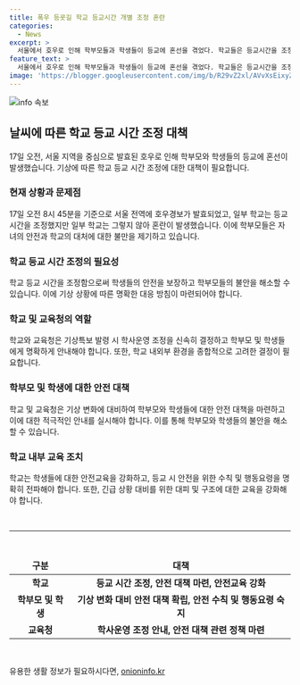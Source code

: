 ```yaml
---
title: 폭우 등굣길 학교 등교시간 개별 조정 혼란
categories:
  - News
excerpt: >
  서울에서 호우로 인해 학부모들과 학생들이 등교에 혼선을 겪었다. 학교들은 등교시간을 조정하거나 휴업하지 않아 학부모들의 불만이 쏟아졌고, 일부 학생들은 폭우에 놀라 등교하러 나왔다. 지난 15일 서울시교육청은 호우에 대비한 학생 안전관리에 관한 안내를 보냈으나, 이에 따르지 않은 학교들이 있었다. 이로 인해 학부모들은 자녀의 안전을 우려하며 불만을 토로했다.
feature_text: >
  서울에서 호우로 인해 학부모들과 학생들이 등교에 혼선을 겪었다. 학교들은 등교시간을 조정하거나 휴업하지 않아 학부모들의 불만이 쏟아졌고, 일부 학생들은 폭우에 놀라 등교하러 나왔다. 지난 15일 서울시교육청은 호우에 대비한 학생 안전관리에 관한 안내를 보냈으나, 이에 따르지 않은 학교들이 있었다. 이로 인해 학부모들은 자녀의 안전을 우려하며 불만을 토로했다.
image: 'https://blogger.googleusercontent.com/img/b/R29vZ2xl/AVvXsEixyZcFfHzMRdzZMjFBmAUKJYCLCGyLL1o632UiGVXcaFdKo_bkvkuCioo0uUKlGfBVcT3P84aROyZIXSBEx3Aw5nCQ3pTgDom1WDC4m8eifvWiAmWEEVb4x6G_l8C0QH225ldMjyaFvpxGEBGNO37VmDTDMHGhJPq73UglMfDca1-0aw/s1600/blogspot.png'
---
```


<p><img src="https://blogger.googleusercontent.com/img/b/R29vZ2xl/AVvXsEixyZcFfHzMRdzZMjFBmAUKJYCLCGyLL1o632UiGVXcaFdKo_bkvkuCioo0uUKlGfBVcT3P84aROyZIXSBEx3Aw5nCQ3pTgDom1WDC4m8eifvWiAmWEEVb4x6G_l8C0QH225ldMjyaFvpxGEBGNO37VmDTDMHGhJPq73UglMfDca1-0aw/s1600/blogspot.png" alt="info 속보" /></p>

<h2 data-ke-size="size26">날씨에 따른 학교 등교 시간 조정 대책</h2>

<p data-ke-size="size16">17일 오전, 서울 지역을 중심으로 발효된 호우로 인해 학부모와 학생들의 등교에 혼선이 발생했습니다. 기상에 따른 학교 등교 시간 조정에 대한 대책이 필요합니다.</p>

<h3><b>현재 상황과 문제점</b></h3>

<p data-ke-size="size16">17일 오전 8시 45분을 기준으로 서울 전역에 호우경보가 발효되었고, 일부 학교는 등교시간을 조정했지만 일부 학교는 그렇지 않아 혼란이 발생했습니다. 이에 학부모들은 자녀의 안전과 학교의 대처에 대한 불만을 제기하고 있습니다.</p>

<h3><b>학교 등교 시간 조정의 필요성</b></h3>

<p data-ke-size="size16">학교 등교 시간을 조정함으로써 학생들의 안전을 보장하고 학부모들의 불안을 해소할 수 있습니다. 이에 기상 상황에 따른 명확한 대응 방침이 마련되어야 합니다.</p>

<h3><b>학교 및 교육청의 역할</b></h3>

<p data-ke-size="size16">학교와 교육청은 기상특보 발령 시 학사운영 조정을 신속히 결정하고 학부모 및 학생들에게 명확하게 안내해야 합니다. 또한, 학교 내외부 환경을 종합적으로 고려한 결정이 필요합니다.</p>

<h3><b>학부모 및 학생에 대한 안전 대책</b></h3>

<p data-ke-size="size16">학교 및 교육청은 기상 변화에 대비하여 학부모와 학생들에 대한 안전 대책을 마련하고 이에 대한 적극적인 안내를 실시해야 합니다. 이를 통해 학부모와 학생들의 불안을 해소할 수 있습니다.</p>

<h3><b>학교 내부 교육 조치</b></h3>

<p data-ke-size="size16">학교는 학생들에 대한 안전교육을 강화하고, 등교 시 안전을 위한 수칙 및 행동요령을 명확히 전파해야 합니다. 또한, 긴급 상황 대비를 위한 대피 및 구조에 대한 교육을 강화해야 합니다.</p>

<p data-ke-size="size16">&nbsp;</p>

<hr>

<p data-ke-size="size16">&nbsp;</p>

<table>
<thead>
<tr>
<td style="text-align: center; height: 17px;"><b>구분</b></td>
<td style="text-align: center; height: 17px;"><b>대책</b></td>
</tr>
</thead>
<tbody>
<tr>
<td style="text-align: center; height: 17px;"><b>학교</b></td>
<td style="text-align: center; height: 17px;"><b>등교 시간 조정, 안전 대책 마련, 안전교육 강화</b></td>
</tr>
<tr>
<td style="text-align: center; height: 17px;"><b>학부모 및 학생</b></td>
<td style="text-align: center; height: 17px;"><b>기상 변화 대비 안전 대책 확립, 안전 수칙 및 행동요령 숙지</b></td>
</tr>
<tr>
<td style="text-align: center; height: 17px;"><b>교육청</b></td>
<td style="text-align: center; height: 17px;"><b>학사운영 조정 안내, 안전 대책 관련 정책 마련</b></td>
</tr>
</tbody>
</table>

<p data-ke-size="size16">&nbsp;</p>
유용한 생활 정보가 필요하시다면, <a href="https://onioninfo.kr" rel="dofollow">onioninfo.kr</a>


